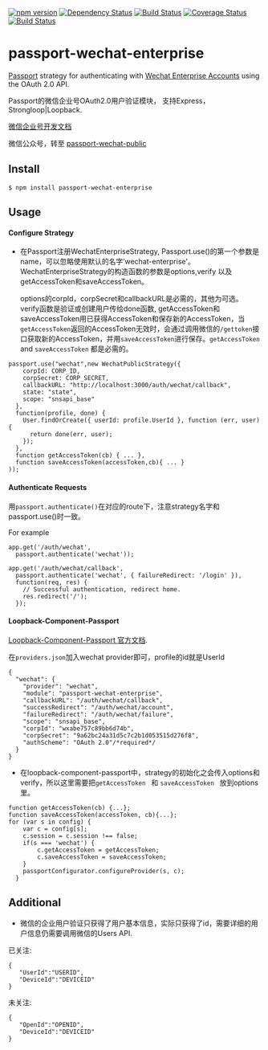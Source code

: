 [![npm version](https://badge.fury.io/js/passport-wechat-enterprise.svg)](https://badge.fury.io/js/passport-wechat-enterprise)
[![Dependency Status](https://david-dm.org/wenwei1202/passport-wechat-enterprise.svg)](https://david-dm.org/wenwei1202/passport-wechat-enterprise)
[![Build Status](https://travis-ci.org/wenwei1202/passport-wechat-enterprise.svg?branch=master)](https://travis-ci.org/wenwei1202/passport-wechat-enterprise)
[![Coverage Status](https://coveralls.io/repos/github/wenwei1202/passport-wechat-enterprise/badge.svg?branch=master)](https://coveralls.io/github/wenwei1202/passport-wechat-enterprise?branch=master)
[![Build Status](https://travis-ci.org/wenwei1202/passport-wechat-enterprise.svg?branch=master)](https://travis-ci.org/wenwei1202/passport-wechat-enterprise)
# passport-wechat-enterprise
[Passport](http://passportjs.org/) strategy for authenticating with [Wechat Enterprise Accounts](https://qy.weixin.qq.com/)
using the OAuth 2.0 API.

Passport的微信企业号OAuth2.0用户验证模块， 支持Express，Strongloop|Loopback.

[微信企业号开发文档](http://qydev.weixin.qq.com/wiki/index.php)

微信公众号，转至 [passport-wechat-public](https://github.com/wenwei1202/passport-wechat-public)

## Install

    $ npm install passport-wechat-enterprise

## Usage

#### Configure Strategy

- 在Passport注册WechatEnterpriseStrategy, Passport.use()的第一个参数是name，可以忽略使用默认的名字’wechat-enterprise'。WechatEnterpriseStrategy的构造函数的参数是options,verify 以及getAccessToken和saveAccessToken。

  options的corpId，corpSecret和callbackURL是必需的，其他为可选。verify函数是验证或创建用户传给done函数, getAccessToken和saveAccessToken用已获得AccessToken和保存新的AccessToken，当`getAccessToken`返回的AccessToken无效时，会通过调用微信的`/gettoken`接口获取新的AccessToken，并用`saveAccessToken`进行保存。`getAccessToken` and `saveAccessToken` 都是必需的。


```
passport.use("wechat",new WechatPublicStrategy({
    corpId: CORP_ID,
    corpSecret: CORP_SECRET,
    callbackURL: "http://localhost:3000/auth/wechat/callback",
    state: "state",
    scope: "snsapi_base"
  },
  function(profile, done) {
    User.findOrCreate({ userId: profile.UserId }, function (err, user) {
      return done(err, user);
    });
  },
  function getAccessToken(cb) { ... },
  function saveAccessToken(accessToken,cb){ ... }
));
```

#### Authenticate Requests


用`passport.authenticate()`在对应的route下，注意strategy名字和passport.use()时一致。

For example

```
app.get('/auth/wechat',
  passport.authenticate('wechat'));

app.get('/auth/wechat/callback',
  passport.authenticate('wechat', { failureRedirect: '/login' }),
  function(req, res) {
    // Successful authentication, redirect home.
    res.redirect('/');
  });
```


#### Loopback-Component-Passport

  [Loopback-Component-Passport 官方文档](https://github.com/strongloop/loopback-component-passport).

在`providers.json`加入wechat provider即可，profile的id就是UserId

```
{
  "wechat": {
    "provider": "wechat",
    "module": "passport-wechat-enterprise",
    "callbackURL": "/auth/wechat/callback",
    "successRedirect": "/auth/wechat/account",
    "failureRedirect": "/auth/wechat/failure",
    "scope": "snsapi_base",
    "corpId": "wxabe757c89bb6d74b",
    "corpSecret": "9a62bc24a31d5c7c2b1d053515d276f8",
    "authScheme": "OAuth 2.0"/*required*/
  }
}
```

- 在loopback-component-passport中，strategy的初始化之会传入options和verify，所以这里需要把`getAccessToken ` 和 `saveAccessToken ` 放到options里。

```
function getAccessToken(cb) {...};
function saveAccessToken(accessToken, cb){...};
for (var s in config) {
    var c = config[s];
    c.session = c.session !== false;
    if(s === 'wechat') {
    	c.getAccessToken = getAccessToken;
    	c.saveAccessToken = saveAccessToken;
    }
    passportConfigurator.configureProvider(s, c);
  }
```
## Additional
- 微信的企业用户验证只获得了用户基本信息，实际只获得了id，需要详细的用户信息仍需要调用微信的Users API.

已关注:

```
{
   "UserId":"USERID",
   "DeviceId":"DEVICEID"
}
```

未关注:

```
{
   "OpenId":"OPENID",
   "DeviceId":"DEVICEID"
}

```







